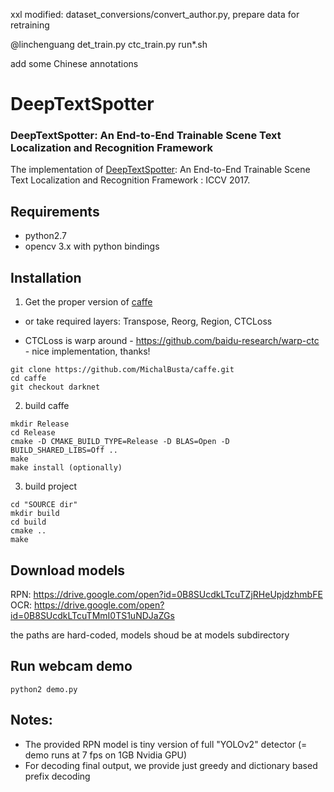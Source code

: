 xxl modified: dataset_conversions/convert_author.py, prepare data for retraining

@linchenguang det_train.py ctc_train.py run*.sh

add some Chinese annotations

# DeepTextSpotter

### DeepTextSpotter: An End-to-End Trainable Scene Text Localization and Recognition Framework

The implementation of [DeepTextSpotter](https://drive.google.com/open?id=0B8SUcdkLTcuTSmo4T2ozMWtDaUU): An End-to-End Trainable Scene Text Localization and Recognition Framework :  ICCV 2017.  

## Requirements
  - python2.7
  - opencv 3.x with python bindings

## Installation

1. Get the proper version of [caffe](https://github.com/MichalBusta/caffe.git)
  - or take required layers: Transpose, Reorg, Region, CTCLoss  

  - CTCLoss is warp around - https://github.com/baidu-research/warp-ctc - nice implementation, thanks! 

```
git clone https://github.com/MichalBusta/caffe.git
cd caffe
git checkout darknet

```

2. build caffe
 
```
mkdir Release 
cd Release 
cmake -D CMAKE_BUILD_TYPE=Release -D BLAS=Open -D BUILD_SHARED_LIBS=Off ..
make 
make install (optionally)
```

3. build project
```
cd "SOURCE dir" 
mkdir build
cd build
cmake ..
make 
```

## Download models

RPN: https://drive.google.com/open?id=0B8SUcdkLTcuTZjRHeUpjdzhmbFE
OCR: https://drive.google.com/open?id=0B8SUcdkLTcuTMmI0TS1uNDJaZGs

the paths are hard-coded, models shoud be at models subdirectory

## Run webcam demo

```
python2 demo.py
```

## Notes:
 - The provided RPN model is tiny version of full "YOLOv2" detector (= demo runs at 7 fps on 1GB Nvidia GPU) 
 - For decoding final output, we provide just greedy and dictionary based prefix decoding
 
 

